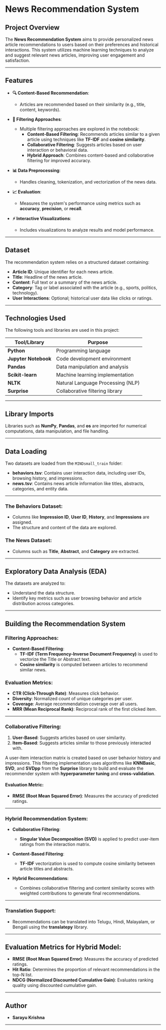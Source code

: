  
# **News Recommendation System**

## **Project Overview**

The **News Recommendation System** aims to provide personalized news article recommendations to users based on their preferences and historical interactions. This system utilizes machine learning techniques to analyze and suggest relevant news articles, improving user engagement and satisfaction.

---

## **Features**

- **🔍 Content-Based Recommendation**: 
  - Articles are recommended based on their similarity (e.g., title, content, keywords).

- **🤖 Filtering Approaches**: 
  - Multiple filtering approaches are explored in the notebook:
    - **Content-Based Filtering**: Recommends articles similar to a given article using techniques like **TF-IDF** and **cosine similarity**.
    - **Collaborative Filtering**: Suggests articles based on user interaction or behavioral data.
    - **Hybrid Approach**: Combines content-based and collaborative filtering for improved accuracy.

- **📊 Data Preprocessing**:
  - Handles cleaning, tokenization, and vectorization of the news data.

- **📈 Evaluation**:
  - Measures the system's performance using metrics such as **accuracy**, **precision**, or **recall**.

- **⚡ Interactive Visualizations**:
  - Includes visualizations to analyze results and model performance.

---

## **Dataset**

The recommendation system relies on a structured dataset containing:

- **Article ID**: Unique identifier for each news article.
- **Title**: Headline of the news article.
- **Content**: Full text or a summary of the news article.
- **Category**: Tag or label associated with the article (e.g., sports, politics, technology).
- **User Interactions**: Optional; historical user data like clicks or ratings.

---

## **Technologies Used**

The following tools and libraries are used in this project:

| Tool/Library         | Purpose                                |
|----------------------|----------------------------------------|
| **Python**           | Programming language                   |
| **Jupyter Notebook** | Code development environment           |
| **Pandas**           | Data manipulation and analysis         |
| **Scikit-learn**     | Machine learning implementation        |
| **NLTK**             | Natural Language Processing (NLP)      |
| **Surprise**         | Collaborative filtering library        |

---

## **Library Imports**

Libraries such as **NumPy**, **Pandas**, and **os** are imported for numerical computations, data manipulation, and file handling.

---

## **Data Loading**

Two datasets are loaded from the `MINDsmall_train` folder:

- **behaviors.tsv**: Contains user interaction data, including user IDs, browsing history, and impressions.
- **news.tsv**: Contains news article information like titles, abstracts, categories, and entity data.

---

### **The Behaviors Dataset**:

- Columns like **Impression ID**, **User ID**, **History**, and **Impressions** are assigned.
- The structure and content of the data are explored.

### **The News Dataset**:

- Columns such as **Title**, **Abstract**, and **Category** are extracted.

---

## **Exploratory Data Analysis (EDA)**

The datasets are analyzed to:

- Understand the data structure.
- Identify key metrics such as user browsing behavior and article distribution across categories.

---

## **Building the Recommendation System**

### **Filtering Approaches:**

- **Content-Based Filtering**:
  - **TF-IDF (Term Frequency-Inverse Document Frequency)** is used to vectorize the Title or Abstract text.
  - **Cosine similarity** is computed between articles to recommend similar news.

### **Evaluation Metrics:**

- **CTR (Click-Through Rate)**: Measures click behavior.
- **Diversity**: Normalized count of unique categories per user.
- **Coverage**: Average recommendation coverage over all users.
- **MRR (Mean Reciprocal Rank)**: Reciprocal rank of the first clicked item.

---

### **Collaborative Filtering**:

1. **User-Based**: Suggests articles based on user similarity.
2. **Item-Based**: Suggests articles similar to those previously interacted with.

A user-item interaction matrix is created based on user behavior history and impressions. This filtering implementation uses algorithms like **KNNBasic**, **SVD**, and **SVDpp** from the **Surprise** library to build and evaluate the recommender system with **hyperparameter tuning** and **cross-validation**.

#### **Evaluation Metric**:

- **RMSE (Root Mean Squared Error)**: Measures the accuracy of predicted ratings.

---

### **Hybrid Recommendation System**:

- **Collaborative Filtering**:
  - **Singular Value Decomposition (SVD)** is applied to predict user-item ratings from the interaction matrix.

- **Content-Based Filtering**:
  - **TF-IDF** vectorization is used to compute cosine similarity between article titles and abstracts.

- **Hybrid Recommendations**:
  - Combines collaborative filtering and content similarity scores with weighted contributions to generate final recommendations.

---

### **Translation Support**:

- Recommendations can be translated into Telugu, Hindi, Malayalam, or Bengali using the **translatepy** library.

---

## **Evaluation Metrics for Hybrid Model**:

- **RMSE (Root Mean Squared Error)**: Measures the accuracy of predicted ratings.
- **Hit Ratio**: Determines the proportion of relevant recommendations in the top-N list.
- **NDCG (Normalized Discounted Cumulative Gain)**: Evaluates ranking quality using discounted cumulative gain.

---

## **Author**

- **Sarayu Krishna**

---
 
